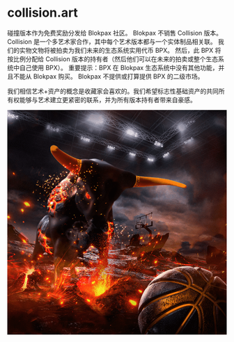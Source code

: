 # collision.art

碰撞版本作为免费奖励分发给 Blokpax 社区。 Blokpax 不销售 Collision 版本。 Collision 是一个多艺术家合作，其中每个艺术版本都与一个实体制品相关联。 我们的实物文物将被拍卖为我们未来的生态系统实用代币 BPX。 然后，此 BPX 将按比例分配给 Collision 版本的持有者（然后他们可以在未来的拍卖或整个生态系统中自己使用 BPX）。 重要提示：BPX 在 Blokpax 生态系统中没有其他功能，并且不能从 Blokpax 购买。 Blokpax 不提供或打算提供 BPX 的二级市场。

我们相信艺术+资产的概念是收藏家会喜欢的。我们希望标志性基础资产的共同所有权能够与艺术建立更紧密的联系，并为所有版本持有者带来自豪感。

![NFT](微信截图_20220902160126.png)


